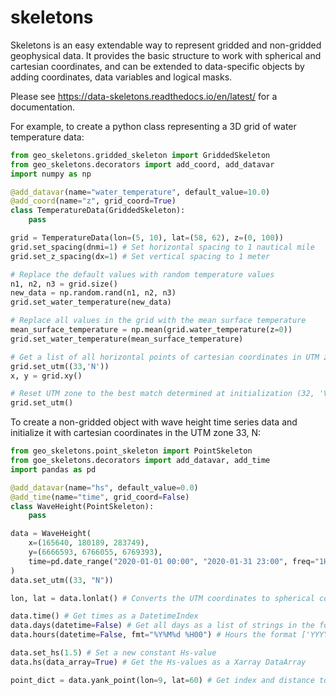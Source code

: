 # skeletons

Skeletons is an easy extendable way to represent gridded and non-gridded geophysical data. It provides the basic structure to work with spherical and cartesian coordinates, and can be extended to data-specific objects by adding coordinates, data variables and logical masks.

Please see https://data-skeletons.readthedocs.io/en/latest/ for a documentation.

For example, to create a python class representing a 3D grid of water temperature data:
```python
from geo_skeletons.gridded_skeleton import GriddedSkeleton
from geo_skeletons.decorators import add_coord, add_datavar
import numpy as np

@add_datavar(name="water_temperature", default_value=10.0)
@add_coord(name="z", grid_coord=True)
class TemperatureData(GriddedSkeleton):
    pass

grid = TemperatureData(lon=(5, 10), lat=(58, 62), z=(0, 100))
grid.set_spacing(dnmi=1) # Set horizontal spacing to 1 nautical mile
grid.set_z_spacing(dx=1) # Set vertical spacing to 1 meter

# Replace the default values with random temperature values
n1, n2, n3 = grid.size()
new_data = np.random.rand(n1, n2, n3)
grid.set_water_temperature(new_data)

# Replace all values in the grid with the mean surface temperature
mean_surface_temperature = np.mean(grid.water_temperature(z=0))
grid.set_water_temperature(mean_surface_temperature)

# Get a list of all horizontal points of cartesian coordinates in UTM zone 33 N
grid.set_utm((33,'N'))
x, y = grid.xy()

# Reset UTM zone to the best match determined at initialization (32, 'V')
grid.set_utm()
```

To create a non-gridded object with wave height time series data and initialize it with cartesian coordinates in the UTM zone 33, N:

```python
from geo_skeletons.point_skeleton import PointSkeleton
from goe_skeletons.decorators import add_datavar, add_time
import pandas as pd

@add_datavar(name="hs", default_value=0.0)
@add_time(name="time", grid_coord=False)
class WaveHeight(PointSkeleton):
    pass

data = WaveHeight(
    x=(165640, 180189, 283749),
    y=(6666593, 6766055, 6769393),
    time=pd.date_range("2020-01-01 00:00", "2020-01-31 23:00", freq="1H"),
)
data.set_utm((33, "N"))

lon, lat = data.lonlat() # Converts the UTM coordinates to spherical coordinates

data.time() # Get times as a DatetimeIndex
data.days(datetime=False) # Get all days as a list of strings in the format ['YYYY-MM-dd', ...]
data.hours(datetime=False, fmt="%Y%M%d %H00") # Hours the format ['YYYYMMdd HH00', ...]

data.set_hs(1.5) # Set a new constant Hs-value
data.hs(data_array=True) # Get the Hs-values as a Xarray DataArray

point_dict = data.yank_point(lon=9, lat=60) # Get index and distance to closest point
```

